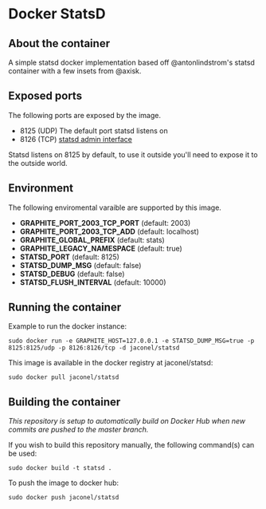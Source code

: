 # Docker StatsD

## About the container
A simple statsd docker implementation based off @antonlindstrom's statsd container with a few insets from @axisk.

## Exposed ports

The following ports are exposed by the image.

- 8125 (UDP) The default port statsd listens on
- 8126 (TCP) [statsd admin interface](https://github.com/etsy/statsd/blob/master/docs/admin_interface.md)


Statsd listens on 8125 by default, to use it outside you'll need to expose it
to the outside world.

## Environment

The following enviromental varaible are supported by this image.

- **GRAPHITE_PORT_2003_TCP_PORT** (default: 2003)
- **GRAPHITE_PORT_2003_TCP_ADD**  (default: localhost)
- **GRAPHITE_GLOBAL_PREFIX**      (default: stats) 
- **GRAPHITE_LEGACY_NAMESPACE**   (default: true) 
- **STATSD_PORT**                 (default: 8125)
- **STATSD_DUMP_MSG**             (default: false)
- **STATSD_DEBUG**                (default: false)
- **STATSD_FLUSH_INTERVAL**       (default: 10000)

## Running the container

Example to run the docker instance:

```
sudo docker run -e GRAPHITE_HOST=127.0.0.1 -e STATSD_DUMP_MSG=true -p 8125:8125/udp -p 8126:8126/tcp -d jaconel/statsd
```

This image is available in the docker registry at jaconel/statsd:

    sudo docker pull jaconel/statsd

## Building the container

*This repository is setup to automatically build on Docker Hub when new commits are pushed to the master branch.*

If you wish to build this repository manually, the following command(s) can be used:

```sudo docker build -t statsd . ```

To push the image to docker hub:

```sudo docker push jaconel/statsd```
